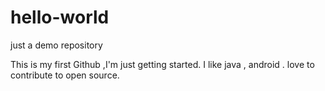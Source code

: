 # hello-world
just a demo repository

This is my first Github ,I'm just getting started.
I like java , android . love to contribute to open source.
